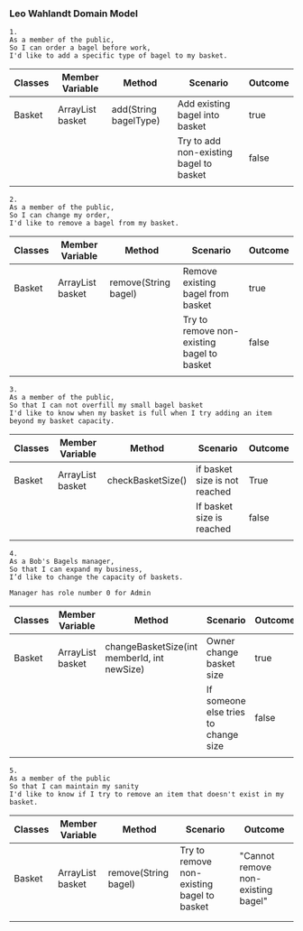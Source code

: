 ### Leo Wahlandt Domain Model


```
1.
As a member of the public,
So I can order a bagel before work,
I'd like to add a specific type of bagel to my basket.
```

| Classes | Member Variable          | Method                             | Scenario                                | Outcome |
|---------|--------------------------|------------------------------------|-----------------------------------------|---------|
| Basket  | ArrayList<String> basket | add(String bagelType)              | Add existing bagel into basket          | true    |
|         |                          |                                    | Try to add non-existing bagel to basket | false   |
|         |                          |                                    |                                         |         |

```
2.
As a member of the public,
So I can change my order,
I'd like to remove a bagel from my basket.
```
| Classes | Member Variable          | Method                            | Scenario                                   | Outcome |
|---------|--------------------------|-----------------------------------|--------------------------------------------|---------|
| Basket  | ArrayList<String> basket | remove(String bagel)              | Remove existing bagel from basket          | true    |
|         |                          |                                   | Try to remove non-existing bagel to basket | false   |
|         |                          |                                   |                                            |         |




```
3.
As a member of the public,
So that I can not overfill my small bagel basket
I'd like to know when my basket is full when I try adding an item beyond my basket capacity.
```
| Classes | Member Variable            | Method                  | Scenario                      | Outcome |
|---------|----------------------------|-------------------------|-------------------------------|---------|
| Basket  | ArrayList<String> basket   | checkBasketSize()       | if basket size is not reached | True    |
|         |                            |                         | If basket size is reached     | false   |
|         |                            |                         |                               |         |



```
4.
As a Bob's Bagels manager,
So that I can expand my business,
I’d like to change the capacity of baskets.

Manager has role number 0 for Admin
```
| Classes | Member Variable            | Method                                      | Scenario                             | Outcome |
|---------|----------------------------|---------------------------------------------|--------------------------------------|---------|
| Basket  | ArrayList<String> basket   | changeBasketSize(int memberId, int newSize) | Owner change basket size             | true    |
|         |                            |                                             | If someone else tries to change size | false   |
|         |                            |                                             |                                      |         |


```
5.
As a member of the public
So that I can maintain my sanity
I'd like to know if I try to remove an item that doesn't exist in my basket.
```

| Classes | Member Variable           | Method                | Scenario                                    | Outcome                            |
|---------|---------------------------|-----------------------|---------------------------------------------|------------------------------------|
| Basket  | ArrayList<String> basket  | remove(String bagel)  | Try to remove non-existing bagel to basket  | "Cannot remove non-existing bagel" |
|         |                           |                       |                                             |                                    |
|         |                           |                       |                                             |                                    |
